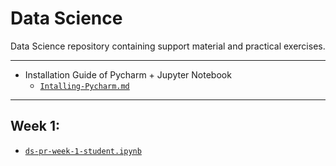 # Data Science
Data Science repository containing support material and practical exercises.

---
- Installation Guide of Pycharm + Jupyter Notebook
  - [`Intalling-Pycharm.md`](https://github.com/tgvp/Data-Science/blob/main/Intalling-Pycharm.md)

---
## Week 1:
  - [`ds-pr-week-1-student.ipynb`](https://github.com/tgvp/Data-Science/blob/main/Week_1/ds-pr-week-1-student.ipynb)
